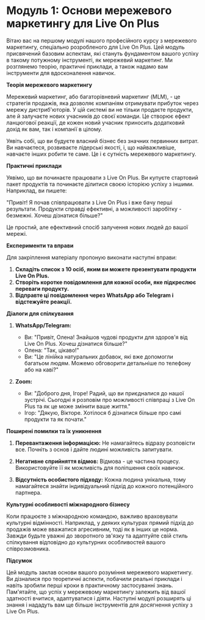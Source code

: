 # **Модуль 1: Основи мережевого маркетингу для Live On Plus**

Вітаю вас на першому модулі нашого професійного курсу з мережевого маркетингу, спеціально розробленого для Live On Plus. Цей модуль присвячений базовим аспектам, які стануть фундаментом вашого успіху в такому потужному інструменті, як мережевий маркетинг. Ми розглянемо теорію, практичні приклади, а також надамо вам інструменти для вдосконалення навичок.

**Теорія мережевого маркетингу**

Мережевий маркетинг, або багаторівневий маркетинг (MLM), - це стратегія продажів, яка дозволяє компаніям отримувати прибуток через мережу дистриб'юторів. У цій системі ви не тільки продаєте продукти, але й залучаєте нових учасників до своєї команди. Це створює ефект ланцюгової реакції, де кожен новий учасник приносить додатковий дохід як вам, так і компанії в цілому.

Уявіть собі, що ви будуєте власний бізнес без значних первинних витрат. Ви навчаєтеся, розвиваєте лідерські якості, і, що найважливіше, навчаєте інших робити те саме. Це і є сутність мережевого маркетингу.

**Практичні приклади**

Уявімо, що ви починаєте працювати з Live On Plus. Ви купуєте стартовий пакет продуктів та починаєте ділитися своєю історією успіху з іншими. Наприклад, ви пишете:

"Привіт! Я почав співпрацювати з Live On Plus і вже бачу перші результати. Продукти справді ефективні, а можливості заробітку - безмежні. Хочеш дізнатися більше?"

Це простий, але ефективний спосіб залучення нових людей до вашої мережі.

**Експерименти та вправи**

Для закріплення матеріалу пропоную виконати наступні вправи:

1. **Складіть список з 10 осіб, яким ви можете презентувати продукти Live On Plus.**
2. **Створіть коротке повідомлення для кожної особи, яке підкреслює переваги продукту.**
3. **Відправте ці повідомлення через WhatsApp або Telegram і відстежуйте реакції.**

**Діалоги для спілкування**

1. **WhatsApp/Telegram:**
   - Ви: "Привіт, Олена! Знайшов чудові продукти для здоров'я від Live On Plus. Хочеш дізнатися більше?"
   - Олена: "Так, цікаво!"
   - Ви: "Це лінійка натуральних добавок, які вже допомогли багатьом людям. Можемо обговорити детальніше по телефону або на каві?"

2. **Zoom:**
   - Ви: "Доброго дня, Ігоре! Радий, що ви приєдналися до нашої зустрічі. Сьогодні я розповім про можливості співпраці з Live On Plus та як це може змінити ваше життя."
   - Ігор: "Дякую, Вікторе. Хотілося б дізнатися більше про самі продукти та як почати."

**Поширені помилки та їх уникнення**

1. **Перевантаження інформацією:** Не намагайтесь відразу розповісти все. Почніть з основ і дайте людині можливість запитувати.
   
2. **Негативне сприйняття відмов:** Відмова - це частина процесу. Використовуйте її як можливість для поліпшення своїх навичок.

3. **Відсутність особистого підходу:** Кожна людина унікальна, тому намагайтеся знайти індивідуальний підхід до кожного потенційного партнера.

**Культурні особливості міжнародного бізнесу**

Коли працюєте з міжнародною командою, важливо враховувати культурні відмінності. Наприклад, у деяких культурах прямий підхід до продажів може вважатися агресивним, тоді як в інших це норма. Завжди будьте уважні до зворотного зв'язку та адаптуйте свій стиль спілкування відповідно до культурних особливостей вашого співрозмовника.

**Підсумок**

Цей модуль заклав основи вашого розуміння мережевого маркетингу. Ви дізналися про теоретичні аспекти, побачили реальні приклади і навіть зробили перші кроки в практичному застосуванні знань. Пам'ятайте, що успіх у мережевому маркетингу залежить від вашої здатності вчитися, адаптуватися і діяти. Наступні модулі розширять ці знання і нададуть вам ще більше інструментів для досягнення успіху з Live On Plus.